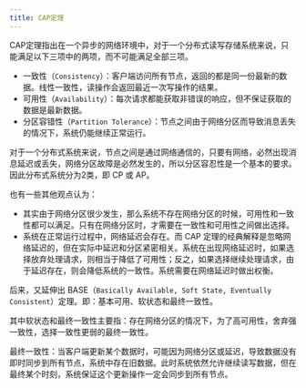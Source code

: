 ```yaml
---
title: CAP定理
---
```


CAP定理指出在一个异步的网络环境中，对于一个分布式读写存储系统来说，只能满足以下三项中的两项，而不可能满足全部三项。

- 一致性（`Consistency`）：客户端访问所有节点，返回的都是同一份最新的数据。线性一致性，读操作会返回最近一次写操作的结果。
- 可用性（`Availability`）：每次请求都能获取非错误的响应，但不保证获取的数据是最新数据。
- 分区容错性（`Partition Tolerance`）：节点之间由于网络分区而导致消息丢失的情况下，系统仍能继续正常运行。

对于一个分布式系统来说，节点之间是通过网络通信的，只要有网络，必然出现消息延迟或丢失，网络分区故障是必然发生的，所以分区容忍性是一个基本的要求。因此分布式系统分为2类，即 CP 或 AP。

也有一些其他观点认为：

- 其实由于网络分区很少发生，那么系统不存在网络分区的时候，可用性和一致性都可以满足。只有在网络分区时，才需要在一致性和可用性之间做出选择。
- 系统在正常运行过程中，网络延迟会存在。而 CAP 定理的经典解释是忽略网络延迟的，但在实际中延迟和分区紧密相关。系统在出现网络延迟时，如果选择放弃处理请求，则相当于降低了可用性；反之，如果选择继续处理请求，由于延迟存在，则会降低系统的一致性。系统需要在网络延迟时做出权衡。

后来，又延伸出 BASE（`Basically Available, Soft State, Eventually Consistent`）定理。即：基本可用、软状态和最终一致性。

其中软状态和最终一致性主要指：存在网络分区的情况下，为了高可用性，舍弃强一致性，选择一致性更弱的最终一致性。

最终一致性：当客户端更新某个数据时，可能因为网络分区或延迟，导致数据没有即时同步到所有节点，系统中存在旧数据。此时系统依然允许继续读写数据，但在最终某个时刻，系统保证这个更新操作一定会同步到所有节点。
